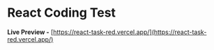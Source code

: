 # React Coding Test

**Live Preview -** [https://react-task-red.vercel.app/](https://react-task-red.vercel.app/)
